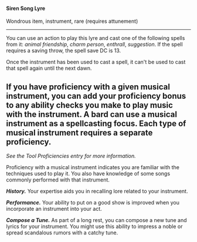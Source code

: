 #### Siren Song Lyre

Wondrous item, instrument, rare (requires attunement)

---

You can use an action to play this lyre and cast one of the following spells from it: *animal friendship*, *charm person*, *enthrall*, *suggestion*. If the spell requires a saving throw, the spell save DC is 13.

Once the instrument has been used to cast a spell, it can't be used to cast that spell again until the next dawn.

If you have proficiency with a given musical instrument, you can add your proficiency bonus to any ability checks you make to play music with the instrument. A bard can use a musical instrument as a spellcasting focus. Each type of musical instrument requires a separate proficiency.
---
*See the Tool Proficiencies entry for more information.*

Proficiency with a musical instrument indicates you are familiar with the techniques used to play it. You also have knowledge of some songs commonly performed with that instrument.

***History.*** Your expertise aids you in recalling lore related to your instrument.

***Performance.*** Your ability to put on a good show is improved when you incorporate an instrument into your act.

***Compose a Tune.*** As part of a long rest, you can compose a new tune and lyrics for your instrument. You might use this ability to impress a noble or spread scandalous rumors with a catchy tune.

#